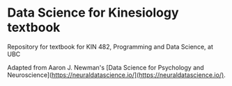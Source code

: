 # Data Science for Kinesiology textbook
Repository for textbook for KIN 482, Programming and Data Science, at UBC

Adapted from Aaron J. Newman's [Data Science for Psychology and Neuroscience](https://neuraldatascience.io/](https://neuraldatascience.io/).
